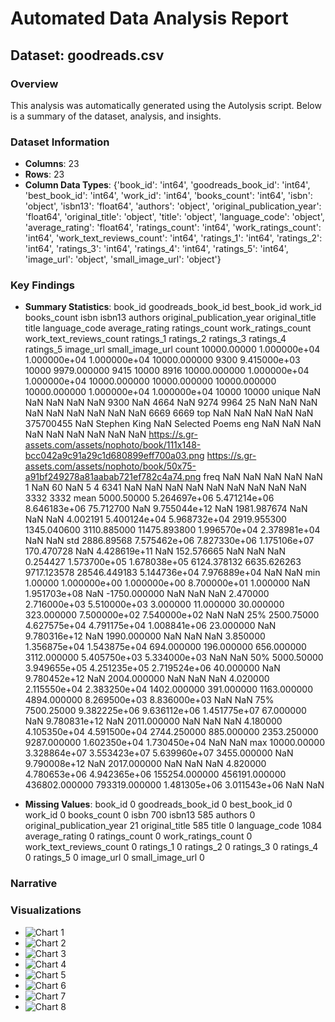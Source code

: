 # Automated Data Analysis Report

## Dataset: goodreads.csv

### Overview
This analysis was automatically generated using the Autolysis script. Below is a summary of the dataset, analysis, and insights.

### Dataset Information
- **Columns**: 23
- **Rows**: 23
- **Column Data Types**: {'book_id': 'int64', 'goodreads_book_id': 'int64', 'best_book_id': 'int64', 'work_id': 'int64', 'books_count': 'int64', 'isbn': 'object', 'isbn13': 'float64', 'authors': 'object', 'original_publication_year': 'float64', 'original_title': 'object', 'title': 'object', 'language_code': 'object', 'average_rating': 'float64', 'ratings_count': 'int64', 'work_ratings_count': 'int64', 'work_text_reviews_count': 'int64', 'ratings_1': 'int64', 'ratings_2': 'int64', 'ratings_3': 'int64', 'ratings_4': 'int64', 'ratings_5': 'int64', 'image_url': 'object', 'small_image_url': 'object'}

### Key Findings
- **Summary Statistics**:
            book_id  goodreads_book_id  best_book_id       work_id   books_count       isbn        isbn13       authors  original_publication_year original_title           title language_code  average_rating  ratings_count  work_ratings_count  work_text_reviews_count      ratings_1      ratings_2      ratings_3     ratings_4     ratings_5                                                                                 image_url                                                                         small_image_url
count   10000.00000       1.000000e+04  1.000000e+04  1.000000e+04  10000.000000       9300  9.415000e+03         10000                9979.000000           9415           10000          8916    10000.000000   1.000000e+04        1.000000e+04             10000.000000   10000.000000   10000.000000   10000.000000  1.000000e+04  1.000000e+04                                                                                     10000                                                                                   10000
unique          NaN                NaN           NaN           NaN           NaN       9300           NaN          4664                        NaN           9274            9964            25             NaN            NaN                 NaN                      NaN            NaN            NaN            NaN           NaN           NaN                                                                                      6669                                                                                    6669
top             NaN                NaN           NaN           NaN           NaN  375700455           NaN  Stephen King                        NaN                 Selected Poems           eng             NaN            NaN                 NaN                      NaN            NaN            NaN            NaN           NaN           NaN  https://s.gr-assets.com/assets/nophoto/book/111x148-bcc042a9c91a29c1d680899eff700a03.png  https://s.gr-assets.com/assets/nophoto/book/50x75-a91bf249278a81aabab721ef782c4a74.png
freq            NaN                NaN           NaN           NaN           NaN          1           NaN            60                        NaN              5               4          6341             NaN            NaN                 NaN                      NaN            NaN            NaN            NaN           NaN           NaN                                                                                      3332                                                                                    3332
mean     5000.50000       5.264697e+06  5.471214e+06  8.646183e+06     75.712700        NaN  9.755044e+12           NaN                1981.987674            NaN             NaN           NaN        4.002191   5.400124e+04        5.968732e+04              2919.955300    1345.040600    3110.885000   11475.893800  1.996570e+04  2.378981e+04                                                                                       NaN                                                                                     NaN
std      2886.89568       7.575462e+06  7.827330e+06  1.175106e+07    170.470728        NaN  4.428619e+11           NaN                 152.576665            NaN             NaN           NaN        0.254427   1.573700e+05        1.678038e+05              6124.378132    6635.626263    9717.123578   28546.449183  5.144736e+04  7.976889e+04                                                                                       NaN                                                                                     NaN
min         1.00000       1.000000e+00  1.000000e+00  8.700000e+01      1.000000        NaN  1.951703e+08           NaN               -1750.000000            NaN             NaN           NaN        2.470000   2.716000e+03        5.510000e+03                 3.000000      11.000000      30.000000     323.000000  7.500000e+02  7.540000e+02                                                                                       NaN                                                                                     NaN
25%      2500.75000       4.627575e+04  4.791175e+04  1.008841e+06     23.000000        NaN  9.780316e+12           NaN                1990.000000            NaN             NaN           NaN        3.850000   1.356875e+04        1.543875e+04               694.000000     196.000000     656.000000    3112.000000  5.405750e+03  5.334000e+03                                                                                       NaN                                                                                     NaN
50%      5000.50000       3.949655e+05  4.251235e+05  2.719524e+06     40.000000        NaN  9.780452e+12           NaN                2004.000000            NaN             NaN           NaN        4.020000   2.115550e+04        2.383250e+04              1402.000000     391.000000    1163.000000    4894.000000  8.269500e+03  8.836000e+03                                                                                       NaN                                                                                     NaN
75%      7500.25000       9.382225e+06  9.636112e+06  1.451775e+07     67.000000        NaN  9.780831e+12           NaN                2011.000000            NaN             NaN           NaN        4.180000   4.105350e+04        4.591500e+04              2744.250000     885.000000    2353.250000    9287.000000  1.602350e+04  1.730450e+04                                                                                       NaN                                                                                     NaN
max     10000.00000       3.328864e+07  3.553423e+07  5.639960e+07   3455.000000        NaN  9.790008e+12           NaN                2017.000000            NaN             NaN           NaN        4.820000   4.780653e+06        4.942365e+06            155254.000000  456191.000000  436802.000000  793319.000000  1.481305e+06  3.011543e+06                                                                                       NaN                                                                                     NaN

- **Missing Values**:
book_id                         0
goodreads_book_id               0
best_book_id                    0
work_id                         0
books_count                     0
isbn                          700
isbn13                        585
authors                         0
original_publication_year      21
original_title                585
title                           0
language_code                1084
average_rating                  0
ratings_count                   0
work_ratings_count              0
work_text_reviews_count         0
ratings_1                       0
ratings_2                       0
ratings_3                       0
ratings_4                       0
ratings_5                       0
image_url                       0
small_image_url                 0

### Narrative


### Visualizations
- ![Chart 1](./correlation_heatmap.png)
- ![Chart 2](./missing_values_heatmap.png)
- ![Chart 3](./distribution_book_id.png)
- ![Chart 4](./distribution_goodreads_book_id.png)
- ![Chart 5](./distribution_best_book_id.png)
- ![Chart 6](./distribution_work_id.png)
- ![Chart 7](./distribution_books_count.png)
- ![Chart 8](./pairplot.png)
